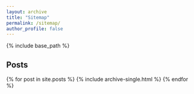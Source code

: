 ```yaml
---
layout: archive
title: "Sitemap"
permalink: /sitemap/
author_profile: false
---
```


{% include base_path %}

<h2>Posts</h2>
{% for post in site.posts %}
  {% include archive-single.html %}
{% endfor %}
